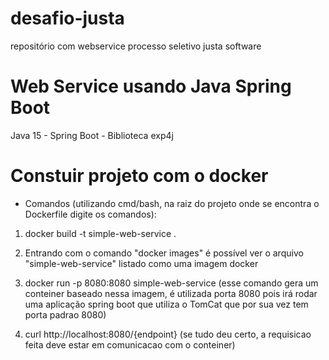 # desafio-justa
repositório com webservice processo seletivo justa software

# Web Service usando Java Spring Boot
Java 15 - Spring Boot - Biblioteca exp4j

# Constuir projeto com o docker

- Comandos 
(utilizando cmd/bash, na raiz do projeto onde se encontra o Dockerfile digite os comandos):

1. docker build -t simple-web-service .

2. Entrando com o comando "docker images" é possível ver o arquivo "simple-web-service" listado como uma imagem docker

3. docker run -p 8080:8080 simple-web-service 
(esse comando gera um conteiner baseado nessa imagem, é utilizada porta 8080 pois irá rodar uma aplicação spring boot 
que utiliza o TomCat que por sua vez tem porta padrao 8080)

4. curl http://localhost:8080/{endpoint}
(se tudo deu certo, a requisicao feita deve estar em comunicacao com o conteiner) 
